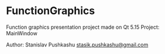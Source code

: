 # FunctionGraphics
Function graphics presentation project made on Qt 5.15
Project: MainWindow

Author: Stanislav Pushkashu <stasik.pushkashu@gmail.com>
